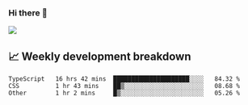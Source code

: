 ### Hi there 👋
<img align="center" src="https://github-readme-stats.vercel.app/api?username=Tumao727&show_icons=true&hide_title=true&theme=dracula" />


## 📈 Weekly development breakdown
<!--START_SECTION:waka-->

```text
TypeScript   16 hrs 42 mins  █████████████████████░░░░   84.32 %
CSS          1 hr 43 mins    ██▒░░░░░░░░░░░░░░░░░░░░░░   08.68 %
Other        1 hr 2 mins     █▒░░░░░░░░░░░░░░░░░░░░░░░   05.26 %
```

<!--END_SECTION:waka-->